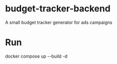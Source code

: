 # budget-tracker-backend
A small budget tracker generator for ads campaigns

# Run
 docker compose up --build -d 
